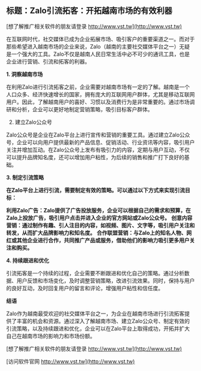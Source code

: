 ## **标题：Zalo引流拓客：开拓越南市场的有效利器**

[想了解推广相关软件的朋友请登录 http://www.vst.tw](http://www.vst.tw)

在互联网时代，社交媒体已成为企业拓展市场、吸引客户的重要渠道之一。而对于那些希望进入越南市场的企业来说，Zalo（越南的主要社交媒体平台之一）无疑是一个强大的工具。Zalo不仅是越南人民日常生活中必不可少的通讯工具，也是企业进行营销、引流和拓客的利器。

**1. 洞察越南市场**

在利用Zalo进行引流拓客之前，企业需要对越南市场有一定的了解。越南是一个人口众多、经济快速增长的国家，拥有庞大的互联网用户群体，尤其是移动互联网用户。因此，了解越南用户的喜好、习惯以及消费行为是非常重要的。通过市场调研和分析，企业可以更好地制定营销策略，吸引目标客户群体。

2. 建立Zalo公众号

Zalo公众号是企业在Zalo平台上进行宣传和营销的重要工具。通过建立Zalo公众号，企业可以向用户提供最新的产品信息、促销活动、行业资讯等内容，吸引用户关注并增加互动。在Zalo公众号上发布有吸引力的内容，定期与用户互动，不仅可以提升品牌知名度，还可以增加用户粘性，为后续的销售和推广打下良好的基础。

**3. 制定引流策略**

**在Zalo平台上进行引流，需要制定有效的策略。可以通过以下方式来实现引流目标：**

**利用Zalo广告：Zalo提供了广告投放服务，企业可以根据自己的需求和预算，在Zalo上投放广告，吸引用户点击并进入企业的官方网站或Zalo公众号。**
**创意内容营销：通过制作有趣、引人注目的内容，如视频、图片、文字等，吸引用户关注和转发，从而扩大品牌影响力和知名度。**
**合作联盟营销：与Zalo上的知名人物、网红或其他企业进行合作，共同推广产品或服务，借助他们的影响力吸引更多用户关注和购买。**

**4. 持续跟进和优化**

引流拓客是一个持续的过程，企业需要不断跟进和优化自己的策略。通过分析数据、用户反馈和市场变化，及时调整营销策略，改进引流效果。同时，保持与用户的良好互动，及时回复用户的留言和评论，增强用户粘性和信任度。

**结语**

Zalo作为越南最受欢迎的社交媒体平台之一，为企业在越南市场进行引流拓客提供了丰富的机会和资源。通过深入了解越南市场、建立Zalo公众号、制定有效的引流策略，以及持续跟进和优化，企业可以在Zalo平台上取得成功，开拓并扩大自己在越南市场的影响力和市场份额。

[想了解推广相关软件的朋友请登录 http://www.vst.tw](http://www.vst.tw)


[访问软件官网 http://www.vst.tw](http://www.vst.tw)
